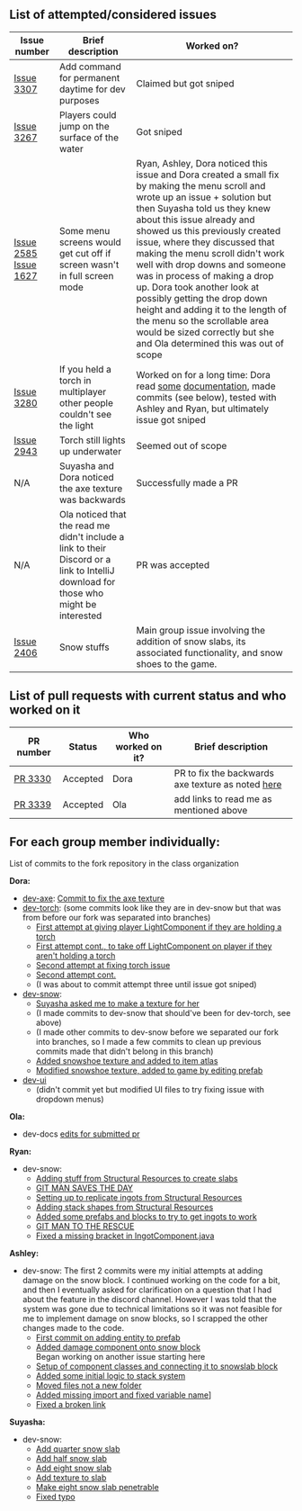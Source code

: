 ## List of attempted/considered issues 
<include brief comment stating if you decided to work on it or not and how successful the work was>
<include link in issue number>


Issue number | Brief description | Worked on?
--- | --- | --- 
[Issue 3307](https://github.com/MovingBlocks/Terasology/issues/3307) | Add command for permanent daytime for dev purposes | Claimed but got sniped
[Issue 3267](https://github.com/MovingBlocks/Terasology/issues/3267) | Players could jump on the surface of the water | Got sniped
[Issue 2585](https://github.com/MovingBlocks/Terasology/issues/2585) [Issue 1627](https://github.com/MovingBlocks/Terasology/issues/1627) | Some menu screens would get cut off if screen wasn't in full screen mode | Ryan, Ashley, Dora noticed this issue and Dora created a small fix by making the menu scroll and wrote up an issue + solution but then Suyasha told us they knew about this issue already and showed us this previously created issue, where they discussed that making the menu scroll didn't work well with drop downs and someone was in process of making a drop up. Dora took another look at possibly getting the drop down height and adding it to the length of the menu so the scrollable area would be sized correctly but she and Ola determined this was out of scope
[Issue 3280](https://github.com/MovingBlocks/Terasology/issues/3280) | If you held a torch in multiplayer other people couldn't see the light | Worked on for a long time: Dora read [some](https://metaterasology.github.io/docs/developing/networkMultiplayer/networkEvents.html) [documentation](https://metaterasology.github.io/docs/developing/entitySystem/events.html?highlight=receiveevent), made commits (see below), tested with Ashley and Ryan, but ultimately issue got sniped
[Issue 2943](https://github.com/MovingBlocks/Terasology/issues/2943) | Torch still lights up underwater | Seemed out of scope
N/A | Suyasha and Dora noticed the axe texture was backwards | Successfully made a PR
N/A| Ola noticed that the read me didn't include a link to their Discord or a link to IntelliJ download for those who might be interested| PR was accepted
[Issue 2406](https://github.com/MovingBlocks/Terasology/issues/2406) | Snow stuffs | Main group issue involving the addition of snow slabs, its associated functionality, and snow shoes to the game.

## List of pull requests with current status and who worked on it
<!-- Status options: accepted, rejected, still waiting, making changes, etc-->
<include link in PR number>


PR number | Status | Who worked on it? | Brief description 
--- | --- | --- | ---
[PR 3330](https://github.com/MovingBlocks/Terasology/pull/3330) | Accepted | Dora | PR to fix the backwards axe texture as noted [here](https://github.com/MovingBlocks/Terasology/pull/2876)
[PR 3339](https://github.com/MovingBlocks/Terasology/pull/3339#issuecomment-384012084)| Accepted| Ola |add links to read me as mentioned above

## For each group member individually: 
List of commits to the fork repository in the class organization

**Dora:** 
- [dev-axe](https://github.com/nyu-ossd-s18/Terasology/commits/dev-axe): [Commit to fix the axe texture](https://github.com/nyu-ossd-s18/Terasology/commit/3f1a7362c11be845093400d43acf979c663f896d)
- [dev-torch](https://github.com/nyu-ossd-s18/Terasology/commits/dev-torch): (some commits look like they are in dev-snow but that was from before our fork was separated into branches)
  - [First attempt at giving player LightComponent if they are holding a torch](https://github.com/nyu-ossd-s18/Terasology/commit/619842f2501b9932dd72398996c6274aec775bb9)
  - [First attempt cont., to take off LightComponent on player if they aren't holding a torch](https://github.com/nyu-ossd-s18/Terasology/commit/1f55a33549bcd7c361debfe957e1e3d9cf1f0605)
  - [Second attempt at fixing torch issue](https://github.com/nyu-ossd-s18/Terasology/commit/622dc57ff1b1ee87e9570ebe08c759338cd6127b)
  - [Second attempt cont.](https://github.com/nyu-ossd-s18/Terasology/commit/f11232811ab65de761938a3c89f60f1c486d67a4)
  - (I was about to commit attempt three until issue got sniped)
- [dev-snow](https://github.com/nyu-ossd-s18/Terasology/commits/dev-snow):
  - [Suyasha asked me to make a texture for her](https://github.com/nyu-ossd-s18/Terasology/commit/d93049deaaa80899c4e92f0820b0a8808cd34ecc)
  - (I made commits to dev-snow that should've been for dev-torch, see above)
  - (I made other commits to dev-snow before we separated our fork into branches, so I made a few commits to clean up previous commits made that didn't belong in this branch) 
  - [Added snowshoe texture and added to item atlas](https://github.com/nyu-ossd-s18/Terasology/commit/7e39860f84716290192b96aea55c62c6773c6eac)
  - [Modified snowshoe texture, added to game by editing prefab](https://github.com/nyu-ossd-s18/Terasology/commit/006b5a94ad3567beeec8d3ac3fce4cd4fdedcc92)
- [dev-ui](https://github.com/nyu-ossd-s18/Terasology/commits/dev-ui)
  - (didn't commit yet but modified UI files to try fixing issue with dropdown menus)

**Ola:**
- dev-docs [edits for submitted pr](https://github.com/nyu-ossd-s18/Terasology/commit/8106634720bfdf5598be823dcd1fb1ee848660fc)

**Ryan:**
- dev-snow:
  - [Adding stuff from Structural Resources to create slabs](https://github.com/nyu-ossd-s18/Terasology/commit/374e9bb635bf60d757474434585bb73643a3da59)
  - [GIT MAN SAVES THE DAY](https://github.com/nyu-ossd-s18/Terasology/commit/d32be035babbe763d7d997df867c860f19f6ddac)
  - [Setting up to replicate ingots from Structural Resources](https://github.com/nyu-ossd-s18/Terasology/commit/4117d314918953de1a11e7ecaca88adf6d0249af)
  - [Adding stack shapes from Structural Resources](https://github.com/nyu-ossd-s18/Terasology/commit/b85028cec820810cd46ee4607e6538c2d0b9e87f)
  - [Added some prefabs and blocks to try to get ingots to work](https://github.com/nyu-ossd-s18/Terasology/commit/b6760491dd2a62c9789f21b375642d8c256a3893)
  - [GIT MAN TO THE RESCUE](https://github.com/nyu-ossd-s18/Terasology/commit/5f239cce59f9d1323556900aec39c49350ef5b76)
  - [Fixed a missing bracket in IngotComponent.java](https://github.com/nyu-ossd-s18/Terasology/commit/79f9e25296c4af988068d1c6f368a22dbb5b78de)

**Ashley:**
- dev-snow: 
The first 2 commits were my initial attempts at adding damage on the snow block. I continued working on the code for a bit, and then I eventually asked for clarification on a question that I had about the feature in the discord channel. However I was told that the system was gone due to technical limitations so it was not feasible for me to implement damage on snow blocks, so I scrapped the other changes made to the code.  
  - [First commit on adding entity to prefab](https://github.com/nyu-ossd-s18/Terasology/commit/1e727ba8959a49653c2b37a98aaded1a20395036) 
  - [Added damage component onto snow block](https://github.com/nyu-ossd-s18/Terasology/commit/837519fe52aa71184e9e31f2108a32393e4a185d)  
Began working on another issue starting here 
  - [Setup of component classes and connecting it to snowslab block](https://github.com/nyu-ossd-s18/Terasology/commit/db27a5d8a65c8cbd879c3384568c1ca25ba642de) 
  - [Added some initial logic to stack system](https://github.com/nyu-ossd-s18/Terasology/commit/75c6bbef859188bc9b29fd1e49a7f4f6e1ef2733)
  - [Moved files not a new folder](https://github.com/nyu-ossd-s18/Terasology/commit/33319f0c8cb074b6b6b4abbab9c8d2eac350c630) 
  - [Added missing import and fixed variable name](https://github.com/nyu-ossd-s18/Terasology/commit/5ecee086d6e284947f7d62b10517455f4fb35ced)]
  - [Fixed a broken link](https://github.com/Terasology/TutorialAssetSystem/wiki/Add-A-Dice/_history)
  

**Suyasha:**
- dev-snow:
  - [Add quarter snow slab](https://github.com/nyu-ossd-s18/Terasology/commit/f922805e1badefde9c84a76d524ffb6755a8020e)
  - [Add half snow slab](https://github.com/nyu-ossd-s18/Terasology/commit/6be3801c544ce64c76899f45fdbbfac5975d2b07)
  - [Add eight snow slab](https://github.com/nyu-ossd-s18/Terasology/commit/b59599893f260ed9017d4ca1df9471618644c143)
  - [Add texture to slab](https://github.com/nyu-ossd-s18/Terasology/commit/c3bc1e773ce86542fe0c48ed83a6f889cd9799c1)
  - [Make eight snow slab penetrable](https://github.com/nyu-ossd-s18/Terasology/commit/4aeacafdb42fde3cbbbcc0eb1f2c3b6f0895ce24)
  - [Fixed typo](https://github.com/Terasology/TutorialAssetSystem/wiki/Add-A-Dice)
